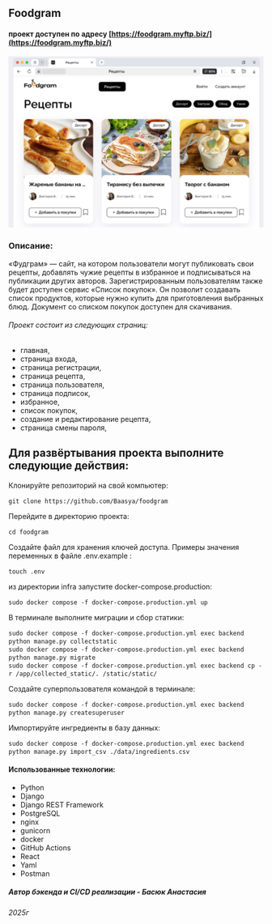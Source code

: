 ## Foodgram 
#### проект доступен по адресу [https://foodgram.myftp.biz/](https://foodgram.myftp.biz/)
![иллюстрация проекта](https://github.com/Baasya/foodgram/blob/main/%D0%BF%D1%80%D0%B8%D0%BC%D0%B5%D1%80%20%D0%B3%D0%BB%D0%B0%D0%B2%D0%BD%D0%BE%D0%B9%20%D1%81%D1%82%D1%80%D0%B0%D0%BD%D0%B8%D1%86%D1%8B.png)
### Описание:
«Фудграм» — сайт, на котором пользователи могут публиковать свои рецепты, добавлять чужие рецепты в избранное и подписываться на публикации других авторов. Зарегистрированным пользователям также будет доступен сервис «Список покупок». Он позволит создавать список продуктов, которые нужно купить для приготовления выбранных блюд. Документ со списком покупок доступен для скачивания.

###### Проект состоит из следующих страниц: 
* главная,
* страница входа,
* страница регистрации,
* страница рецепта,
* страница пользователя,
* страница подписок,
* избранное,
* список покупок,
* создание и редактирование рецепта,
* страница смены пароля,
  
## Для развёртывания проекта выполните следующие действия:

Клонируйте репозиторий на свой компьютер:
```
git clone https://github.com/Baasya/foodgram
```
Перейдите в директорию проекта:
```
cd foodgram
```
Создайте файл для хранения ключей доступа. Примеры значения переменных в файле .env.example :
```
touch .env
```
из директории infra запустите docker-compose.production:
```
sudo docker compose -f docker-compose.production.yml up
```
В терминале выполните миграции и сбор статики:
```
sudo docker compose -f docker-compose.production.yml exec backend python manage.py collectstatic
sudo docker compose -f docker-compose.production.yml exec backend python manage.py migrate
sudo docker compose -f docker-compose.production.yml exec backend cp -r /app/collected_static/. /static/static/
```
Создайте суперпользователя командой в терминале:
```
sudo docker compose -f docker-compose.production.yml exec backend python manage.py createsuperuser
```
Импортируйте ингредиенты в базу данных:
```
sudo docker compose -f docker-compose.production.yml exec backend python manage.py import_csv ./data/ingredients.csv
```
#### Использованные технологии:
+ Python
+ Django
+ Django REST Framework
+ PostgreSQL
+ nginx
+ gunicorn
+ docker
+ GitHub Actions
+ React
+ Yaml
+ Postman

##### Автор бэкенда и CI/CD реализации - Басюк Анастасия
###### 2025г
